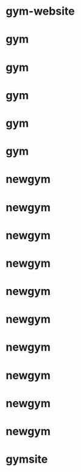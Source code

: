 # gym-website
# gym
# gym
# gym
# gym
# gym
# newgym
# newgym
# newgym
# newgym
# newgym
# newgym
# newgym
# newgym
# newgym
# newgym
# gymsite
